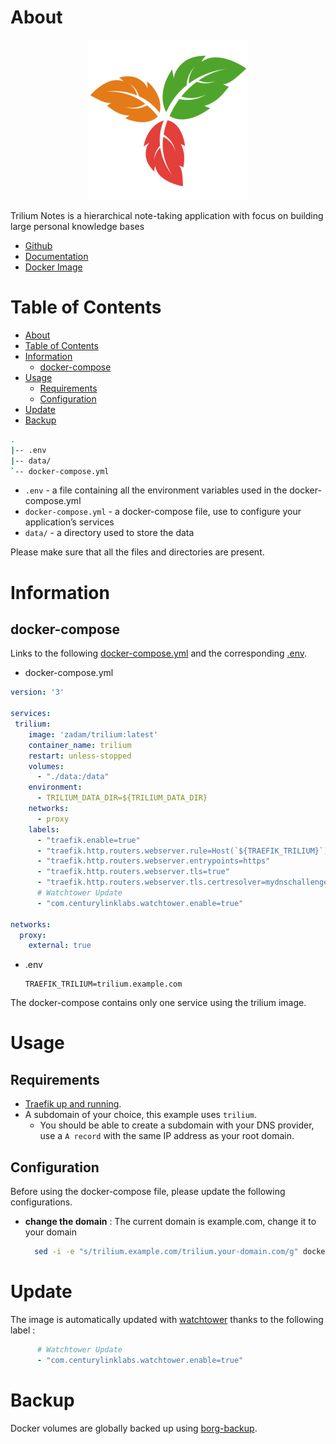 # About

<p align="center">
<img src="../_utilities/trilium.png" alt="trilium" title="trilium" />
</p>

Trilium Notes is a hierarchical note-taking application with focus on building large personal knowledge bases

* [Github](https://github.com/zadam/trilium)
* [Documentation](https://github.com/zadam/trilium/wiki/)
* [Docker Image](https://hub.docker.com/r/zadam/trilium)

# Table of Contents

<!-- TOC -->

- [About](#about)
- [Table of Contents](#table-of-contents)
- [Information](#information)
    - [docker-compose](#docker-compose)
- [Usage](#usage)
    - [Requirements](#requirements)
    - [Configuration](#configuration)
- [Update](#update)
- [Backup](#backup)

<!-- /TOC -->

```bash
.
|-- .env
|-- data/
`-- docker-compose.yml
```

* `.env` - a file containing all the environment variables used in the docker-compose.yml
* `docker-compose.yml` - a docker-compose file, use to configure your application’s services
* `data/` - a directory used to store the data

Please make sure that all the files and directories are present.

# Information

##  docker-compose

Links to the following [docker-compose.yml](docker-compose.yml) and the corresponding [.env](.env).

* docker-compose.yml
```yaml
version: '3'

services:
 trilium:
    image: 'zadam/trilium:latest'
    container_name: trilium
    restart: unless-stopped
    volumes:
      - "./data:/data"
    environment:
      - TRILIUM_DATA_DIR=${TRILIUM_DATA_DIR}
    networks:
      - proxy
    labels:
      - "traefik.enable=true"
      - "traefik.http.routers.webserver.rule=Host(`${TRAEFIK_TRILIUM}`)"
      - "traefik.http.routers.webserver.entrypoints=https"
      - "traefik.http.routers.webserver.tls=true"
      - "traefik.http.routers.webserver.tls.certresolver=mydnschallenge"
      # Watchtower Update
      - "com.centurylinklabs.watchtower.enable=true"

networks:
  proxy:
    external: true
```
* .env
  ```
  TRAEFIK_TRILIUM=trilium.example.com
  ```

The docker-compose contains only one service using the trilium image.

# Usage

## Requirements

* [Traefik up and running](../traefik).
* A subdomain of your choice, this example uses `trilium`.
  * You should be able to create a subdomain with your DNS provider, use a `A record` with the same IP address as your root domain.

## Configuration

Before using the docker-compose file, please update the following configurations.

* **change the domain** : The current domain is example.com, change it to your domain
  
  ```bash
    sed -i -e "s/trilium.example.com/trilium.your-domain.com/g" docker-compose.yml 
  ```

# Update

The image is automatically updated with [watchtower](../watchtower) thanks to the following label :

```yaml
      # Watchtower Update
      - "com.centurylinklabs.watchtower.enable=true"
```

# Backup

Docker volumes are globally backed up using [borg-backup](../borg-backup).
